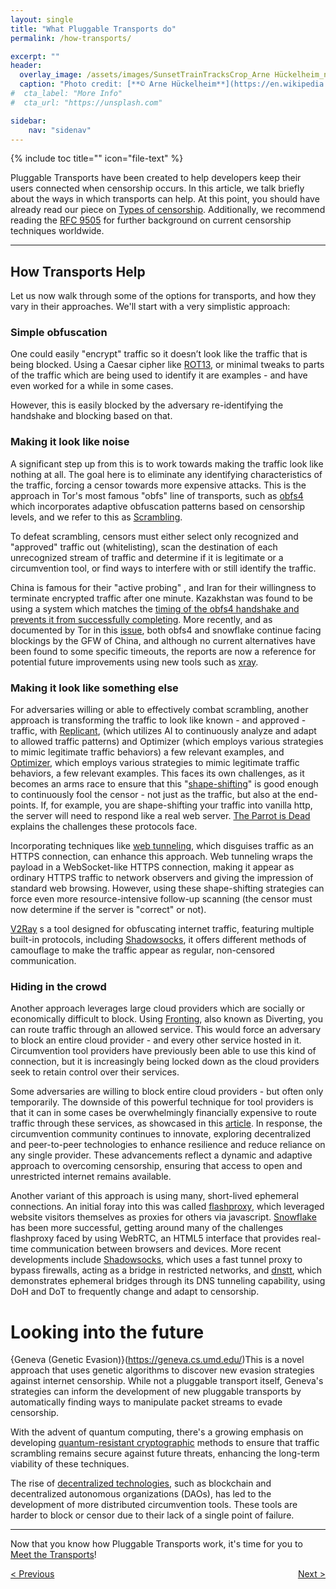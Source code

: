 ```yaml
---
layout: single
title: "What Pluggable Transports do"
permalink: /how-transports/

excerpt: ""
header:
  overlay_image: /assets/images/SunsetTrainTracksCrop_Arne Hückelheim_notify_wikimedia.JPG
  caption: "Photo credit: [**© Arne Hückelheim**](https://en.wikipedia.org/wiki/User:Knipptang)"
#  cta_label: "More Info"
#  cta_url: "https://unsplash.com"

sidebar:
    nav: "sidenav"
---
```


{% include toc title="" icon="file-text" %}

Pluggable Transports have been created to help developers keep their users connected when censorship occurs. In this article, we talk briefly about the ways in which transports can help. At this point, you should have already read our piece on [Types of censorship](/how/). Additionally, we recommend reading the [RFC 9505](https://datatracker.ietf.org/doc/rfc9505) for further background on current censorship techniques worldwide.

----------

## How Transports Help

Let us now walk through some of the options for transports, and how they vary in their approaches.  We'll start with a very simplistic approach:

### Simple obfuscation

One could easily "encrypt" traffic so it doesn’t look like the traffic that is being blocked. Using a Caesar cipher like [ROT13](https://en.wikipedia.org/wiki/ROT13), or minimal tweaks to parts of the traffic which are being used to identify it are examples - and have even worked for a while in some cases.

However, this is easily blocked by the adversary re-identifying the handshake and blocking based on that.

### Making it look like noise

A significant step up from this is to work towards making the traffic look like nothing at all. The goal here is to eliminate any identifying characteristics of the traffic, forcing a censor towards more expensive attacks.  This is the approach in Tor's most famous "obfs" line of transports, such as [obfs4](https://software.pluggabletransports.info/obfs4) which incorporates adaptive obfuscation patterns based on censorship levels, and we refer to this as [Scrambling](/transports/#scrambling).

To defeat scrambling, censors must either select only recognized and "approved" traffic out (whitelisting), scan the destination of each unrecognized stream of traffic and determine if it is legitimate or a circumvention tool, or find ways to interfere with or still identify the traffic.

China is famous for their "active probing" , and Iran for their willingness to terminate encrypted traffic after one minute. Kazakhstan was found to be using a system which matches the [timing of the obfs4 handshake and prevents it from successfully completing](https://bugs.torproject.org/20348). More recently, and as documented by Tor in this [issue](https://gitlab.torproject.org/tpo/applications/tor-browser/-/issues/41870), both obfs4 and snowflake continue facing blockings by the GFW of China, and although no current alternatives have been found to some specific timeouts, the reports are now a reference for potential future improvements using new tools such as [xray](https://cscot.pages.dev/2023/07/02/xray-reality-h2).

### Making it look like something else

For adversaries willing or able to effectively combat scrambling, another approach is transforming the traffic to look like known - and approved - traffic, with [Replicant](https://software.pluggabletransports.info/replicant), (which utilizes AI to continuously analyze and adapt to allowed traffic patterns) and Optimizer (which employs various strategies to mimic legitimate traffic behaviors) a few relevant examples, and [Optimizer](https://software.pluggabletransports.info/optimizer), which employs various strategies to mimic legitimate traffic behaviors, a few relevant examples. This faces its own challenges, as it becomes an arms race to ensure that this "[shape-shifting](/transports/#shape-shifting)" is good enough to continuously fool the censor - not just as the traffic, but also at the end-points.  If, for example, you are shape-shifting your traffic into vanilla http, the server will need to respond like a real web server. [The Parrot is Dead](https://www.cs.utexas.edu/~shmat/shmat_oak13parrot.pdf) explains the challenges these protocols face.

Incorporating techniques like [web tunneling](https://blog.torproject.org/introducing-webtunnel-evading-censorship-by-hiding-in-plain-sight/), which disguises traffic as an HTTPS connection, can enhance this approach. Web tunneling wraps the payload in a WebSocket-like HTTPS connection, making it appear as ordinary HTTPS traffic to network observers and giving the impression of standard web browsing. However, using these shape-shifting strategies can force even more resource-intensive follow-up scanning (the censor must now determine if the server is "correct" or not).

[V2Ray](https://www.v2ray.com/en/) s a tool designed for obfuscating internet traffic, featuring multiple built-in protocols, including [Shadowsocks](https://www.shadowsocks.org/), it offers different methods of camouflage to make the traffic appear as regular, non-censored communication.

 
### Hiding in the crowd

Another approach leverages large cloud providers which are socially or economically difficult to block.  Using [Fronting](/transports/#fronting), also known as Diverting, you can route traffic through an allowed service.  This would force an adversary to block an entire cloud provider - and every other service hosted in it. Circumvention tool providers have previously been able to use this kind of connection, but it is increasingly being locked down as the cloud providers seek to retain control over their services.

Some adversaries are willing to block entire cloud providers - but often only temporarily. The downside of this powerful technique for tool providers is that it can in some cases be overwhelmingly financially expensive to route traffic through these services, as showcased in this [article](https://www.sentinelone.com/blog/privacy-2019-tor-meek-rise-fall-domain-fronting/). In response, the circumvention community continues to innovate, exploring decentralized and peer-to-peer technologies to enhance resilience and reduce reliance on any single provider. These advancements reflect a dynamic and adaptive approach to overcoming censorship, ensuring that access to open and unrestricted internet remains available.

Another variant of this approach is using many, short-lived ephemeral connections.  An initial foray into this was called [flashproxy](https://crypto.stanford.edu/flashproxy/ ), which leveraged website visitors themselves as proxies for others via javascript.  [Snowflake](https://github.com/keroserene/snowflake) has been more successful, getting around many of the challenges flashproxy faced by using WebRTC, an HTML5 interface that provides real-time communication between browsers and devices. More recent developments include [Shadowsocks](https://software.pluggabletransports.info/shadowsocks), which uses a fast tunnel proxy to bypass firewalls, acting as a bridge in restricted networks, and [dnstt](https://software.pluggabletransports.info/dnstt), which demonstrates ephemeral bridges through its DNS tunneling capability, using DoH and DoT to frequently change and adapt to censorship.

Looking into the future
=======================

{Geneva (Genetic Evasion)}(https://geneva.cs.umd.edu/)This is a novel approach that uses genetic algorithms to discover new evasion strategies against internet censorship. While not a pluggable transport itself, Geneva's strategies can inform the development of new pluggable transports by automatically finding ways to manipulate packet streams to evade censorship.

With the advent of quantum computing, there's a growing emphasis on developing [quantum-resistant cryptographic](https://www.nist.gov/news-events/news/2022/07/nist-announces-first-four-quantum-resistant-cryptographic-algorithms) methods to ensure that traffic scrambling remains secure against future threats, enhancing the long-term viability of these techniques.

The rise of [decentralized technologies](https://cointelegraph.com/learn/types-of-daos), such as blockchain and decentralized autonomous organizations (DAOs), has led to the development of more distributed circumvention tools. These tools are harder to block or censor due to their lack of a single point of failure.

----------

Now that you know how Pluggable Transports work, it's time for you to [Meet the Transports](/transports/)!

<p style="text-align:left;"><a href="/how/">&lt; Previous</a>
<span style="float:right;"><a href="/transports/">Next &gt;</a></span>
</p>
